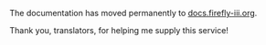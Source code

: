 The documentation has moved permanently to [docs.firefly-iii.org](https://docs.firefly-iii.org/firefly-iii/advanced-concepts/recurring/).

Thank you, translators, for helping me supply this service!
